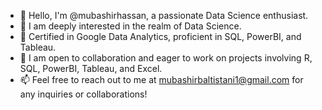 - 👋 Hello, I'm @mubashirhassan, a passionate Data Science enthusiast.
- 👀 I am deeply interested in the realm of Data Science.
- 🌱 Certified in Google Data Analytics, proficient in SQL, PowerBI, and Tableau.
- 💞️ I am open to collaboration and eager to work on projects involving R, SQL, PowerBI, Tableau, and Excel.
- 📫 Feel free to reach out to me at mubashirbaltistani1@gmail.com for any inquiries or collaborations!
